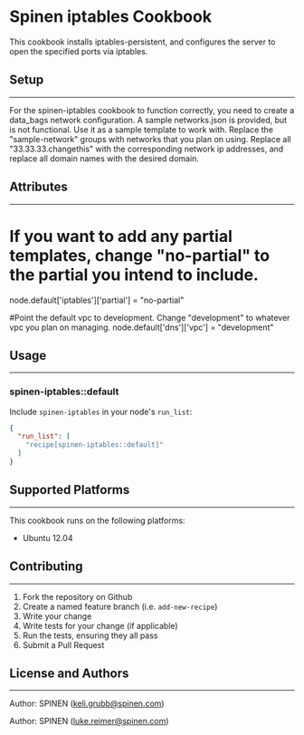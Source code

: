 Spinen iptables Cookbook
===

This cookbook installs iptables-persistent, and configures the server to open the specified ports via iptables.


## Setup
---

For the spinen-iptables cookbook to function correctly, you need to create a data_bags network configuration. A sample networks.json is provided, but is not functional. Use it as a sample template to work with. Replace the "sample-network" groups with networks that you plan on using. Replace all "33.33.33.changethis" with the corresponding network ip addresses, and replace all domain names with the desired domain.

## Attributes
---

# If you want to add any partial templates, change "no-partial" to the partial you intend to include.
node.default['iptables']['partial'] = "no-partial"

#Point the default vpc to development. Change "development" to whatever vpc you plan on managing.
node.default['dns']['vpc'] = "development"

## Usage
---
### spinen-iptables::default

Include `spinen-iptables` in your node's `run_list`:

```json
{
  "run_list": [
    "recipe[spinen-iptables::default]"
  ]
}
```

## Supported Platforms
---
This cookbook runs on the following platforms:

* Ubuntu 12.04

## Contributing
---
1. Fork the repository on Github
2. Create a named feature branch (i.e. `add-new-recipe`)
3. Write your change
4. Write tests for your change (if applicable)
5. Run the tests, ensuring they all pass
6. Submit a Pull Request

## License and Authors
---

Author: SPINEN (<keli.grubb@spinen.com>)

Author: SPINEN (<luke.reimer@spinen.com>)
